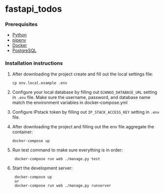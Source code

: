 # fastapi_todos

### Prerequisites

- [Python](https://www.python.org/)
- [pipenv](https://pipenv.readthedocs.io/en/latest/)
- [Docker](https://www.docker.com/)
- [PostgreSQL](https://www.postgresql.org/)

### Installation instructions

1. After downloading the project create and fill out the local settings file:

    ```
    cp env.local.example .env
    ```

2. Configure your local database by filling out `DJANGO_DATABASE_URL` setting in `.env` file. Make sure the username, password, and database name match the environment variables in docker-compose.yml

3. Configure IPstack token by filling out `IP_STACK_ACCESS_KEY` setting in `.env` file.

4. After downloading the project and filling out the env file aggregate the container:

    ```
    docker-compose up
    ```

5. Run test command to make sure everything is in order:

        docker-compose run web ./manage.py test

6. Start the development server:

        docker-compose up
        or
        docker-compose run web ./manage.py runserver
